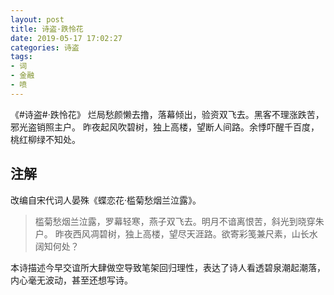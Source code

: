 ```yaml
---
layout: post
title: 诗盗·跌怜花
date: 2019-05-17 17:02:27
categories: 诗盗
tags:
- 词
- 金融
- 喷
---
```

《#诗盗#·跌怜花》
烂局愁颜懒去撸，落幕倾出，验资双飞去。黑客不理涨跌苦，邪光盗销照主户。
昨夜起风吹碧树，独上高楼，望断人间路。余悸吓醒千百度，桃红柳绿不知处。

## 注解

改编自宋代词人晏殊《蝶恋花·槛菊愁烟兰泣露》。

> 槛菊愁烟兰泣露，罗幕轻寒，燕子双飞去。明月不谙离恨苦，斜光到晓穿朱户。
> 昨夜西风凋碧树，独上高楼，望尽天涯路。欲寄彩笺兼尺素，山长水阔知何处？

本诗描述今早交谊所大肆做空导致笔架回归理性，表达了诗人看透碧泉潮起潮落，内心毫无波动，甚至还想写诗。

